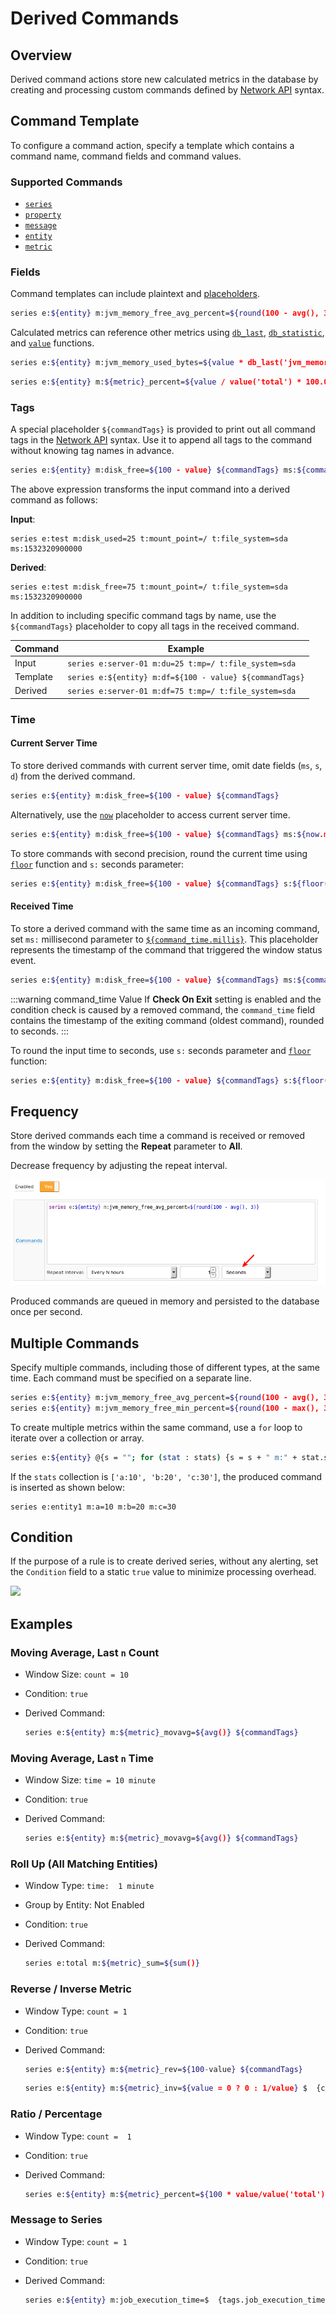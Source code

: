 # Derived Commands

## Overview

Derived command actions store new calculated metrics in the database by creating and processing custom commands defined by [Network API](../api/network/README.md#network-api) syntax.

## Command Template

To configure a command action, specify a template which contains a command name, command fields and command values.

### Supported Commands

* [`series`](../api/network/series.md)
* [`property`](../api/network/property.md)
* [`message`](../api/network/message.md)
* [`entity`](../api/network/entity.md)
* [`metric`](../api/network/metric.md)

### Fields

Command templates can include plaintext and [placeholders](placeholders.md).

```bash
series e:${entity} m:jvm_memory_free_avg_percent=${round(100 - avg(), 3)}
```

Calculated metrics can reference other metrics using [`db_last`](functions-series.md#db_last), [`db_statistic`](functions-series.md#db_statistic), and [`value`](functions-value.md#value) functions.

```bash
series e:${entity} m:jvm_memory_used_bytes=${value * db_last('jvm_memory_total_bytes') / 100.0}
```

```bash
series e:${entity} m:${metric}_percent=${value / value('total') * 100.0} ms:${command_time.millis}
```

### Tags

A special placeholder `${commandTags}` is provided to print out all command tags in the [Network API](../api/network/series.md#syntax) syntax. Use it to append all tags to the command without knowing tag names in advance.

```bash
series e:${entity} m:disk_free=${100 - value} ${commandTags} ms:${command_time.millis}
```

The above expression transforms the input command into a derived command as follows:

**Input**:

```ls
series e:test m:disk_used=25 t:mount_point=/ t:file_system=sda ms:1532320900000
```

**Derived**:

```ls
series e:test m:disk_free=75 t:mount_point=/ t:file_system=sda ms:1532320900000
```

In addition to including specific command tags by name, use the  `${commandTags}` placeholder to copy all tags in the received command.

| Command | Example |
|---|---|
| Input | `series e:server-01 m:du=25 t:mp=/ t:file_system=sda` |
| Template | `series e:${entity} m:df=${100 - value} ${commandTags}` |
| Derived | `series e:server-01 m:df=75 t:mp=/ t:file_system=sda` |

### Time

#### Current Server Time

To store derived commands with current server time, omit date fields (`ms`, `s`, `d`) from the derived command.

```bash
series e:${entity} m:disk_free=${100 - value} ${commandTags}
```

Alternatively, use the [`now`](window-fields.md#date-fields) placeholder to access current server time.

```bash
series e:${entity} m:disk_free=${100 - value} ${commandTags} ms:${now.millis}
```

To store commands with second precision, round the current time using [`floor`](functions.md#mathematical) function and `s:` seconds parameter:

```bash
series e:${entity} m:disk_free=${100 - value} ${commandTags} s:${floor(now.millis/1000)}
```

#### Received Time

To store a derived command with the same time as an incoming command, set `ms:` millisecond parameter to [`${command_time.millis}`](window-fields.md#date-fields). This placeholder represents the timestamp of the command that triggered the window status event.

```bash
series e:${entity} m:disk_free=${100 - value} ${commandTags} ms:${command_time.millis}
```

:::warning command_time Value
If **Check On Exit** setting is enabled and the condition check is caused by a removed command, the `command_time` field contains the timestamp of the exiting command (oldest command), rounded to seconds.
:::

To round the input time to seconds, use `s:` seconds parameter and [`floor`](functions.md#mathematical) function:

```bash
series e:${entity} m:disk_free=${100 - value} ${commandTags} s:${floor(command_time.millis/1000)}
```

## Frequency

Store derived commands each time a command is received or removed from the window by setting the **Repeat** parameter to **All**.

Decrease frequency by adjusting the repeat interval.

![](./images/derived_repeat.png)

Produced commands are queued in memory and persisted to the database once per second.

## Multiple Commands

Specify multiple commands, including those of different types, at the same time. Each command must be specified on a separate line.

```bash
series e:${entity} m:jvm_memory_free_avg_percent=${round(100 - avg(), 3)}
series e:${entity} m:jvm_memory_free_min_percent=${round(100 - max(), 3)}
```

To create multiple metrics within the same command, use a `for` loop to iterate over a collection or array.

```bash
series e:${entity} @{s = ""; for (stat : stats) {s = s + " m:" + stat.split(":")[0] + "=" + stat.split(":")[1];} return s;}
```

If the `stats` collection is `['a:10', 'b:20', 'c:30']`, the produced command is inserted as shown below:

```ls
series e:entity1 m:a=10 m:b=20 m:c=30
```

## Condition

If the purpose of a rule is to create derived series, without any alerting, set the `Condition` field to a static `true` value to minimize processing overhead.

![](./images/derived-condition.png)

## Examples

### Moving Average, Last `n` Count

* Window Size: `count = 10`
* Condition: `true`
* Derived Command:

  ```bash
  series e:${entity} m:${metric}_movavg=${avg()} ${commandTags}
  ```

### Moving Average, Last `n` Time

* Window Size: `time = 10 minute`
* Condition: `true`
* Derived Command:

  ```bash
  series e:${entity} m:${metric}_movavg=${avg()} ${commandTags}
  ```

### Roll Up (All Matching Entities)

* Window Type: `time:  1 minute`
* Group by Entity: Not Enabled
* Condition: `true`
* Derived Command:

  ```bash
  series e:total m:${metric}_sum=${sum()}
  ```

### Reverse / Inverse Metric

* Window Type: `count = 1`
* Condition: `true`
* Derived Command:

  ```bash
  series e:${entity} m:${metric}_rev=${100-value} ${commandTags}
  ```

  ```bash
  series e:${entity} m:${metric}_inv=${value = 0 ? 0 : 1/value} $  {commandTags}
  ```

### Ratio / Percentage

* Window Type: `count =  1`
* Condition: `true`
* Derived Command:

  ```bash
  series e:${entity} m:${metric}_percent=${100 * value/value('total')} $  {commandTags}
  ```

### Message to Series

* Window Type: `count = 1`
* Condition: `true`
* Derived Command:

  ```bash
  series e:${entity} m:job_execution_time=$  {tags.job_execution_time.replaceAll("[a-zA-Z]", "").trim()}
  ```
